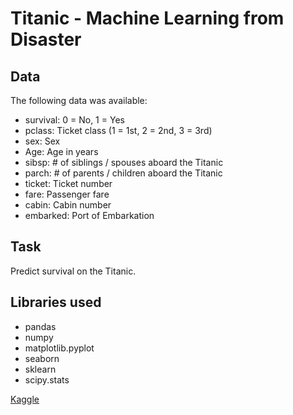 # Titanic - Machine Learning from Disaster

## Data
The following data was available:

- survival: 0 = No, 1 = Yes
- pclass: Ticket class (1 = 1st, 2 = 2nd, 3 = 3rd)
- sex: Sex	
- Age: Age in years	
- sibsp: # of siblings / spouses aboard the Titanic	
- parch: # of parents / children aboard the Titanic	
- ticket: Ticket number	
- fare: Passenger fare	
- cabin: Cabin number	
- embarked: Port of Embarkation

## Task
Predict survival on the Titanic.

## Libraries used
- pandas
- numpy
- matplotlib.pyplot
- seaborn
- sklearn
- scipy.stats

[Kaggle](https://www.kaggle.com/c/titanic/leaderboard)
